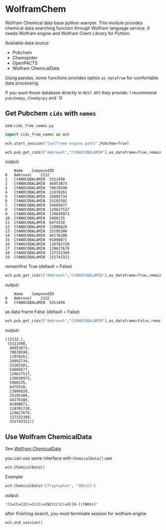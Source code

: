 # WolframChem
 Wolfram Chemical data base python warrper. This module provides chemical data searching function through Wolfram language service. It needs Wolfram engine and Wolfram Client Library for Python. 

 Avaliable data source

 * Pubchem
 * Chemspider
 * OpenPACTS
 * Wolfram ChemicalData

Using pandas, some functions provides option `as_datafram` for comfortable data processing. 

If you want those database directly in `REST API` they provide. I recommend `pubchempy`, `ChemSpipy` and `O

## Get Pubchem `cids` with `names`

use `cids_from_names.py`

```python
import cids_from_names as wch

wch.start_session("{wolframe engine path}",Pubchem=True)
```

```python
wch.pub_get_cids(["Ambroxol","CYANOCOBALAMIN"],as_dataframe=True,remainfirst=False)
```
output:

```
	Name	CompoundID
0	Ambroxol	2132
1	CYANOCOBALAMIN	5311498
2	CYANOCOBALAMIN	46853873
3	CYANOCOBALAMIN	70678590
4	CYANOCOBALAMIN	11970261
5	CYANOCOBALAMIN	24892734
6	CYANOCOBALAMIN	25102581
7	CYANOCOBALAMIN	54605677
8	CYANOCOBALAMIN	129627537
9	CYANOCOBALAMIN	139030973
10	CYANOCOBALAMIN	5460135
11	CYANOCOBALAMIN	6474318
12	CYANOCOBALAMIN	23806828
13	CYANOCOBALAMIN	25195380
14	CYANOCOBALAMIN	44176380
15	CYANOCOBALAMIN	91898871
16	CYANOCOBALAMIN	118701720
17	CYANOCOBALAMIN	129627679
18	CYANOCOBALAMIN	137332389
19	CYANOCOBALAMIN	152743321
```
remainfirst True (default = False)

```python
wch.pub_get_cids(["Ambroxol","CYANOCOBALAMIN"],as_dataframe=True,remainfirst=True)
```
output:

```
	Name	CompoundID
0	Ambroxol	2132
0	CYANOCOBALAMIN	5311498
```

as data frame False (default = False)

```python
wch.pub_get_cids(["Ambroxol","CYANOCOBALAMIN"],as_dataframe=False,remainfirst=False)
```
output:

```
[(2132,),
 (5311498,
  46853873,
  70678590,
  11970261,
  24892734,
  25102581,
  54605677,
  129627537,
  139030973,
  5460135,
  6474318,
  23806828,
  25195380,
  44176380,
  91898871,
  118701720,
  129627679,
  137332389,
  152743321)]
```

## Use Wolfram ChemicalData

See [Wolfram ChemicalData](https://reference.wolfram.com/language/ref/ChemicalData.html)

you can use same interface with `ChemicalData[]` use 
```python
wch.ChemicalData()
```
Example

```python
wch.ChemicalData("LTryptophan", "SMILES")
```
output
```
'C1=CC=C2C(=C1)C(=CN2)CC(C(=O)[O-])[NH3+]'
```
after finishing search, you must terminate session for wolfram engine

```python
wch.end_session()
```